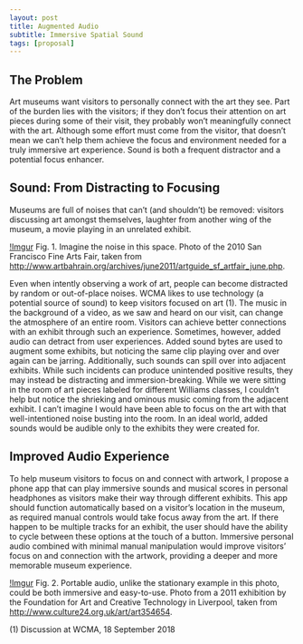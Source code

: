 ```yaml
---
layout: post
title: Augmented Audio
subtitle: Immersive Spatial Sound
tags: [proposal]
---
```


## The Problem

Art museums want visitors to personally connect with the art they see. Part of the burden lies with the visitors; if they don’t focus their attention on art pieces during some of their visit, they probably won’t meaningfully connect with the art. Although some effort must come from the visitor, that doesn’t mean we can’t help them achieve the focus and environment needed for a truly immersive art experience. Sound is both a frequent distractor and a potential focus enhancer. 

## Sound: From Distracting to Focusing

Museums are full of noises that can’t (and shouldn’t) be removed: visitors discussing art amongst themselves, laughter from another wing of the museum, a movie playing in an unrelated exhibit. 

[!Imgur](https://i.imgur.com/kSuLwML.jpg)
Fig. 1. Imagine the noise in this space. Photo of the 2010 San Francisco Fine Arts Fair, taken from http://www.artbahrain.org/archives/june2011/artguide_sf_artfair_june.php.

Even when intently observing a work of art, people can become distracted by random or out-of-place noises. WCMA likes to use technology (a potential source of sound) to keep visitors focused on art (1). The music in the background of a video, as we saw and heard on our visit, can change the atmosphere of an entire room. Visitors can achieve better connections with an exhibit through such an experience. Sometimes, however, added audio can detract from user experiences. Added sound bytes are used to augment some exhibits, but noticing the same clip playing over and over again can be jarring. Additionally, such sounds can spill over into adjacent exhibits. While such incidents can produce unintended positive results, they may instead be distracting and immersion-breaking. While we were sitting in the room of art pieces labeled for different Williams classes, I couldn’t help but notice the shrieking and ominous music coming from the adjacent exhibit. I can’t imagine I would have been able to focus on the art with that well-intentioned noise busting into the room. In an ideal world, added sounds would be audible only to the exhibits they were created for.

## Improved Audio Experience

To help museum visitors to focus on and connect with artwork, I propose a phone app that can play immersive sounds and musical scores in personal headphones as visitors make their way through different exhibits. This app should function automatically based on a visitor’s location in the museum, as required manual controls would take focus away from the art. If there happen to be multiple tracks for an exhibit, the user should have the ability to cycle between these options at the touch of a button. Immersive personal audio combined with minimal manual manipulation would improve visitors’ focus on and connection with the artwork, providing a deeper and more memorable museum experience.

[!Imgur](https://i.imgur.com/8hBsAHA.jpg)
Fig. 2. Portable audio, unlike the stationary example in this photo, could be both immersive and easy-to-use. Photo from a 2011 exhibition by the Foundation for Art and Creative Technology in Liverpool, taken from http://www.culture24.org.uk/art/art354654.

(1) Discussion at WCMA, 18 September 2018
